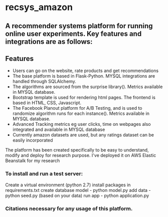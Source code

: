 
# recsys_amazon
## A recommender systems platform for running online user experiments. Key features and integrations are as follows:

## Features
- Users can go on the website, rate products and get recommendations
- The base platform is based in Flask-Python. MYSQL integrations are handled through SQLAlchemy.
- The algorithms are sourced from the surprise library(). Metrics available in MYSQL database.
- Bootstrap template is used for rendering html pages. The frontend is based in HTML, CSS, Javascript.
- The Facebook Planout platform for A/B Testing, and is used to randomize algorithm runs for each instance(). Metrics available in MYSQL database.
- Advanced Tracking metrics eg user clicks, time on webpages also integrated and available in MYSQL database
- Currently amazon datasets are used, but any ratings dataset can be easily incorporated

The platform has been created specifically to be easy to understand, modify and deploy for research purpose. I've deployed it on AWS Elastic Beanstalk for my research

### To install and run a test server:
Create a virtual environment (python 2.7)
install packages in requirements.txt
create database model - python model.py
add data - python seed.py (based on your data)
run app - python application.py


### Citations necessary for any usage of this platform.
